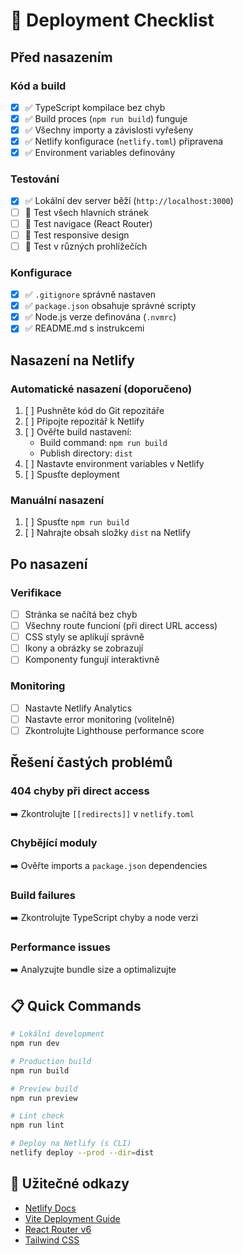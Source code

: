 # 🚀 Deployment Checklist

## Před nasazením

### Kód a build
- [x] ✅ TypeScript kompilace bez chyb
- [x] ✅ Build proces (`npm run build`) funguje
- [x] ✅ Všechny importy a závislosti vyřešeny
- [x] ✅ Netlify konfigurace (`netlify.toml`) připravena
- [x] ✅ Environment variables definovány

### Testování
- [x] ✅ Lokální dev server běží (`http://localhost:3000`)
- [ ] 🔄 Test všech hlavních stránek
- [ ] 🔄 Test navigace (React Router)
- [ ] 🔄 Test responsive design
- [ ] 🔄 Test v různých prohlížečích

### Konfigurace
- [x] ✅ `.gitignore` správně nastaven
- [x] ✅ `package.json` obsahuje správné scripty
- [x] ✅ Node.js verze definována (`.nvmrc`)
- [x] ✅ README.md s instrukcemi

## Nasazení na Netlify

### Automatické nasazení (doporučeno)
1. [ ] Pushněte kód do Git repozitáře
2. [ ] Připojte repozitář k Netlify
3. [ ] Ověřte build nastavení:
   - Build command: `npm run build`
   - Publish directory: `dist`
4. [ ] Nastavte environment variables v Netlify
5. [ ] Spusťte deployment

### Manuální nasazení
1. [ ] Spusťte `npm run build`
2. [ ] Nahrajte obsah složky `dist` na Netlify

## Po nasazení

### Verifikace
- [ ] Stránka se načítá bez chyb
- [ ] Všechny route funcioní (při direct URL access)
- [ ] CSS styly se aplikují správně
- [ ] Ikony a obrázky se zobrazují
- [ ] Komponenty fungují interaktivně

### Monitoring
- [ ] Nastavte Netlify Analytics
- [ ] Nastavte error monitoring (volitelně)
- [ ] Zkontrolujte Lighthouse performance score

## Řešení častých problémů

### 404 chyby při direct access
➡️ Zkontrolujte `[[redirects]]` v `netlify.toml`

### Chybějící moduly
➡️ Ověřte imports a `package.json` dependencies

### Build failures
➡️ Zkontrolujte TypeScript chyby a node verzi

### Performance issues
➡️ Analyzujte bundle size a optimalizujte

## 📋 Quick Commands

```bash
# Lokální development
npm run dev

# Production build
npm run build

# Preview build
npm run preview

# Lint check
npm run lint

# Deploy na Netlify (s CLI)
netlify deploy --prod --dir=dist
```

## 🔗 Užitečné odkazy

- [Netlify Docs](https://docs.netlify.com/)
- [Vite Deployment Guide](https://vitejs.dev/guide/static-deploy.html)
- [React Router v6](https://reactrouter.com/en/main)
- [Tailwind CSS](https://tailwindcss.com/docs)
